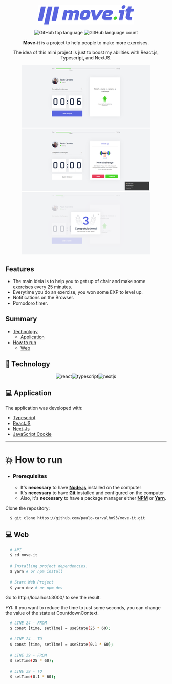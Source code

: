 <div align="center">

<p align="center">
  <img alt="screenshot" src="./src/assets/logo-moveit.svg" width="300px" />
<p>

<p align="center">
  <img alt="GitHub top language" src="https://img.shields.io/github/languages/top/paulo-carvalho93/github-explorer">
  <img alt="GitHub language count" src="https://img.shields.io/github/languages/count/paulo-carvalho93/github-explorer">
</p>

**Move-it** is a project to help people to make more exercises.


The idea of this mini project is just to boost my abilities with React.js, Typescript, and NextJS.

<p align="center">
  <img alt="screenshot1" width="400px" src="./.github/assets/move-it-01.png" />
  <img alt="screenshot2" width="400px" src="./.github/assets/move-it-02.png" />
  <img alt="screenshot3" width="400px" src="./.github/assets/move-it-03.png" />
<p>

</div>

## Features

- The main ideia is to help you to get up of chair and make some exercises every 25 minutes.
- Everytime you do an exercise, you won some EXP to level up.
- Notifications on the Browser.
- Pomodoro timer.

## Summary

- [Technology](#rocket-technology)
  - [Application](#computer-web)
- [How to run](#boom-how-to-run)
  - [Web](#computer-web)


## :rocket: Technology

<div align="center">

![react](https://img.shields.io/badge/react-61dafb?&logoColor=000&style=for-the-badge&logo=react)![typescript](https://img.shields.io/badge/typescript-007acc?&logoColor=FFF&style=for-the-badge&logo=typescript)![nextjs](https://img.shields.io/badge/nextjs-000000?&logoColor=FFF&style=for-the-badge&logo=nextdotjs)

</div>


## :computer: Application

The application was developed with:

- [Typescript](https://www.typescriptlang.org/)
- [ReactJS](https://reactjs.org/)
- [Next-Js](https://nextjs.org/)
- [JavaScript Cookie](https://github.com/js-cookie/js-cookie)


---

# :boom: How to run

- ### **Prerequisites**

  - It's **necessary** to have **[Node.js](https://nodejs.org/en/)** installed on the computer
  - It's **necessary** to have **[Git](https://git-scm.com/)** installed and configured on the computer
  - Also, it's **necessary** to have a package manager either **[NPM](https://www.npmjs.com/)** or **[Yarn](https://yarnpkg.com/)**.

Clone the repository:

```sh
  $ git clone https://github.com/paulo-carvalho93/move-it.git
```

## :computer: Web

```sh
  # API
  $ cd move-it
  
  # Installing project dependencies.
  $ yarn # or npm install

  # Start Web Project
  $ yarn dev # or npm dev

```

Go to http://localhost:3000/ to see the result.


FYI: If you want to reduce the time to just some seconds, you can change the value of the state at CountdownContext. 

```sh
  # LINE 24 - FROM
  $ const [time, setTime] = useState(25 * 60);
  
  # LINE 24 - TO
  $ const [time, setTime] = useState(0.1 * 60);

  # LINE 39 - FROM
  $ setTime(25 * 60);
  
  # LINE 39 - TO
  $ setTime(0.1 * 60);
```